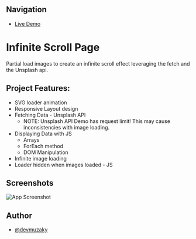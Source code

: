 
## Navigation
- [Live Demo](https://devmuzaky.github.io/Infinite-Scroll/)
# Infinite Scroll Page
Partial load images to create an infinite scroll effect leveraging the fetch and the Unsplash api.
## Project Features:
- SVG loader animation
- Responsive Layout design
- Fetching Data - Unsplash API
    - NOTE: Unsplash API Demo has request limit! This may cause inconsistencies with image loading.
- Displaying Data with JS
    - Arrays
    - ForEach method
    - DOM Manipulation
- Infinite image loading
- Loader hidden when images loaded - JS
## Screenshots

![App Screenshot](https://user-images.githubusercontent.com/47830532/94295184-7a110f80-ff26-11ea-8011-786e468c1da4.gif)

## Author

- [@devmuzaky](https://github.com/devmuzaky)

